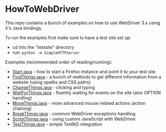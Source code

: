 # HowToWebDriver
This repo contains a bunch of examples on how to use WebDriver 3.x using it's Java bindings.

To run the examples first make sure to have a test site set up:
- cd into the "testsite" directory
- run: ```python -m SimpleHTTPServer```

Examples (recommended order of reading/running):
- [Start.java](examples/Start.java) - how to start a Firefox instance and point it to your test site
- [FindThings.java](examples/FindThings.java) - a bunch of methods to get different information from a website (using xpaths and CSS paths)
- [ChangeThings.java](examples/ChangeThings.java) - clicking and typing
- [WaitForThings.java](examples/WaitForThings.java) - fluently waiting for events on the site (also OPTION handling)
- [MoveThings.java](examples/MoveThings.java) - more advanced mouse related actions (action chaining)
- [BreakThings.java](examples/BreakThings.java) - common WebDriver exceptions handling
- [ScriptThings.java](examples/ScriptThings.java) - using custom JavaScript with WebDriver
- [TestThings.java](examples/TestThings.java) - simple TestNG integration
